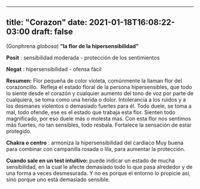 
---
title: "Corazon"
date: 2021-01-18T16:08:22-03:00
draft: false
--- 
        

 

 



(Gonphrena *globosa*)
**“la flor de la
 hipersensibilidad”**



**Posit** : sensibilidad moderada - protección de los sentimientos


**Negat** : hipersensibilidad - ofensa fácil 
 


**Resumen:**  Flor pequeña de color violeta, comúnmente la
 llaman flor del corazoncillo.  Refleja el
 estado floral de la persona hipersensibles, que todo lo siente desde el corazón
 y cualquier aumento del tono de voz por parte de cualquiera, se toma como una
 herida o dolor. Intolerancia a los ruidos y a los desmanes violentos o
 demasiado fuertes para él. Todo duele, se toma a mal, todo ofende, ese es el
 estado que trabaja esta flor. Sienten todo magnificado, por eso duele más o
 molesta mas.
Con esta flor nos
 sentimos más fuertes, no tan sensibles, todo resbala. Fortalece la sensación de
 estar protegido.
 


**Chakra o centro** :
 armoniza la hipersensibilidad del cardiaco
Muy buena para
 combinar con campanilla rosada o lila, para aumentar la protección.
 
**Cuando sale en un
 test intuitivo:** puede indicar un estado de mucha sensibilidad, en la cual le afecte
 demasiado todo lo que pasa alrededor y de una forma a veces desmesurada. Y no
 es porque el entorno lo propicie así, sino porque uno está demasiado sensible.



